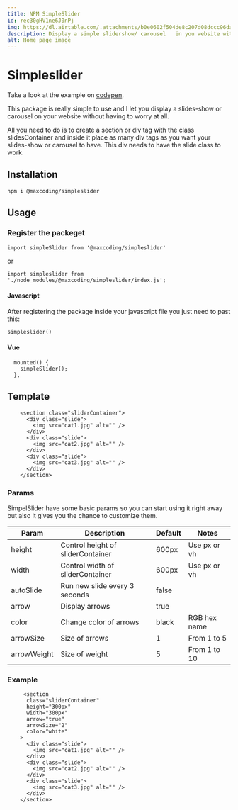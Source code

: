 ```yaml
---
title: NPM SimpleSlider
id: rec30gHV1ne6J0nPj
img: https://dl.airtable.com/.attachments/b0e0602f504de8c207d08dccc96da357/acd083ce/wordpress-3.jpeg
description: Display a simple slidershow/ carousel   in you website with this simple but effective package.
alt: Home page image
---
```


# Simpleslider

Take a look at the example on [codepen](https://codepen.io/maxrpark/pen/ExwXRPb).

This package is really simple to use and I let you display a slides-show or carousel on your website without having to worry at all.

All you need to do is to create a section or div tag with the class slidesContainer and inside it place as many div tags as you want your slides-show or carousel to have. This div needs to have the slide class to work.

## Installation

```
npm i @maxcoding/simpleslider
```

## Usage

### Register the packeget

```
import simpleSlider from '@maxcoding/simpleslider'
```

or

```
import simpleslider from './node_modules/@maxcoding/simpleslider/index.js';
```

#### Javascript

After registering the package inside your javascript file you just need to past this:

```
simpleslider()
```

#### Vue

```
  mounted() {
    simpleSlider();
  },
```

## Template

```
    <section class="sliderContainer">
      <div class="slide">
        <img src="cat1.jpg" alt="" />
      </div>
      <div class="slide">
        <img src="cat2.jpg" alt="" />
      </div>
      <div class="slide">
        <img src="cat3.jpg" alt="" />
      </div>
    </section>
```

### Params

SimpelSlider have some basic params so you can start using it right away but also it gives you the chance to customize them.

| Param       | Description                       | Default | Notes        |
| ----------- | --------------------------------- | ------- | ------------ |
| height      | Control height of sliderContainer | 600px   | Use px or vh |
| width       | Control width of sliderContainer  | 600px   | Use px or vh |
| autoSlide   | Run new slide every 3 seconds     | false   |              |
| arrow       | Display arrows                    | true    |              |
| color       | Change color of arrows            | black   | RGB hex name |
| arrowSize   | Size of arrows                    | 1       | From 1 to 5  |
| arrowWeight | Size of weight                    | 5       | From 1 to 10 |

### Example

```
     <section
      class="sliderContainer"
      height="300px"
      width="300px"
      arrow="true"
      arrowSize="2"
      color="white"
    >
      <div class="slide">
        <img src="cat1.jpg" alt="" />
      </div>
      <div class="slide">
        <img src="cat2.jpg" alt="" />
      </div>
      <div class="slide">
        <img src="cat3.jpg" alt="" />
      </div>
    </section>
```
